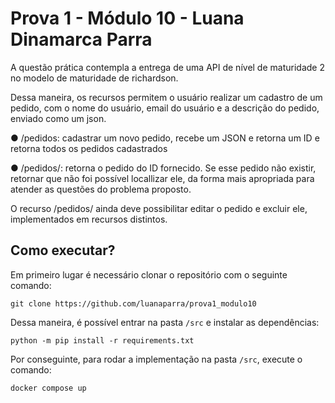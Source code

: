 # Prova 1 - Módulo 10 - Luana Dinamarca Parra 

A questão prática contempla a entrega de uma API de nível de maturidade 2 no modelo de maturidade de richardson.

Dessa maneira, os recursos permitem o usuário realizar um cadastro de um pedido, com o nome do usuário, email do usuário e a descrição do pedido, enviado como um json.

●      /pedidos: cadastrar um novo pedido, recebe um JSON e retorna um ID e retorna todos os pedidos cadastrados

●      /pedidos/<id>: retorna o pedido do ID fornecido. Se esse pedido não existir, retornar que não foi possível locallizar ele, da forma mais apropriada para atender as questões do problema proposto.

O recurso /pedidos/<id> ainda deve possibilitar editar o pedido e excluir ele, implementados em recursos distintos.

## Como executar?

Em primeiro lugar é necessário clonar o repositório com o seguinte comando:

```
git clone https://github.com/luanaparra/prova1_modulo10
```

Dessa maneira, é possível entrar na pasta `/src` e instalar as dependências:

```
python -m pip install -r requirements.txt
```

Por conseguinte, para rodar a implementação na pasta `/src`, execute o comando:
```
docker compose up
```
